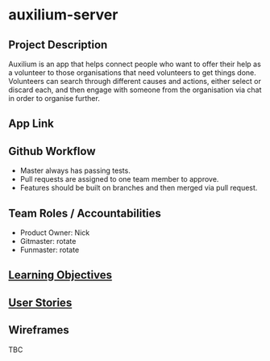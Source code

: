 # auxilium-server

Project Description
-------------------
Auxilium is an app that helps connect people who want to offer their help as a volunteer to those organisations that need volunteers to get things done. Volunteers can search through different causes and actions, either select or discard each, and then engage with someone from the organisation via chat in order to organise further. 

App Link
---------


Github Workflow
---------------
* Master always has passing tests.
* Pull requests are assigned to one team member to approve. 
* Features should be built on branches and then merged via pull request.

Team Roles / Accountabilities
-----------------------------

* Product Owner: Nick
* Gitmaster: rotate
* Funmaster: rotate

[Learning Objectives](learningObjectives.md)
---------------------

[User Stories](userStories.md)
------------  
 
Wireframes
------------
TBC

